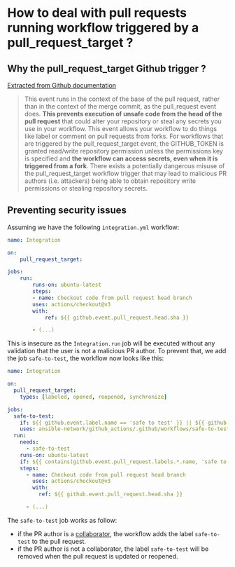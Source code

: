 # How to deal with pull requests running workflow triggered by a pull_request_target ?

## Why the pull_request_target Github trigger ?

[Extracted from Github documentation](https://docs.github.com/en/actions/using-workflows/events-that-trigger-workflows#pull_request_target)

> This event runs in the context of the base of the pull request, rather than in the context of the merge commit, as the pull_request event does. **This prevents execution of unsafe code from the head of the pull request** that could alter your repository or steal any secrets you use in your workflow. This event allows your workflow to do things like label or comment on pull requests from forks.
> For workflows that are triggered by the pull_request_target event, the GITHUB_TOKEN is granted read/write repository permission unless the permissions key is specified and **the workflow can access secrets, even when it is triggered from a fork**.
> There exists a potentially dangerous misuse of the pull_request_target workflow trigger that may lead to malicious PR authors (i.e. attackers) being able to obtain repository write permissions or stealing repository secrets.

## Preventing security issues

Assuming we have the following `integration.yml` workflow:

```yaml
name: Integration

on:
    pull_request_target:

jobs:
    run:
        runs-on: ubuntu-latest
        steps:
        - name: Checkout code from pull request head branch
        uses: actions/checkout@v3
        with:
            ref: ${{ github.event.pull_request.head.sha }}

        - (...)
```

This is insecure as the `Integration.run` job will be executed without any validation that the user is not a malicious PR author. To prevent that, we add the job `safe-to-test`, the workflow now looks like this:

```yaml
name: Integration

on:
  pull_request_target:
    types: [labeled, opened, reopened, synchronize]

jobs:
  safe-to-test:
    if: ${{ github.event.label.name == 'safe to test' }} || ${{ github.event.action != 'labeled' }}
    uses: ansible-network/github_actions/.github/workflows/safe-to-test.yml@main
  run:
    needs:
      - safe-to-test
    runs-on: ubuntu-latest
    if: ${{ contains(github.event.pull_request.labels.*.name, 'safe to test') }}
    steps:
      - name: Checkout code from pull request head branch
        uses: actions/checkout@v3
        with:
          ref: ${{ github.event.pull_request.head.sha }}

      - (...)
```

The `safe-to-test` job works as follow:

- if the PR author is a [collaborator](https://docs.github.com/en/account-and-profile/setting-up-and-managing-your-personal-account-on-github/managing-access-to-your-personal-repositories/inviting-collaborators-to-a-personal-repository), the workflow adds the label `safe-to-test` to the pull request.
- if the PR author is not a collaborator, the label `safe-to-test` will be removed when the pull request is updated or reopened.
